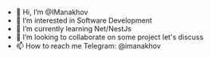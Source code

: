 - 👋 Hi, I’m @IManakhov
- 👀 I’m interested in Software Development
- 🌱 I’m currently learning Net/NestJs
- 💞️ I’m looking to collaborate on some project let's discuss
- 📫 How to reach me Telegram: @imanakhov

<!---
IManakhov/IManakhov is a ✨ special ✨ repository because its `README.md` (this file) appears on your GitHub profile.
You can click the Preview link to take a look at your changes.
--->
